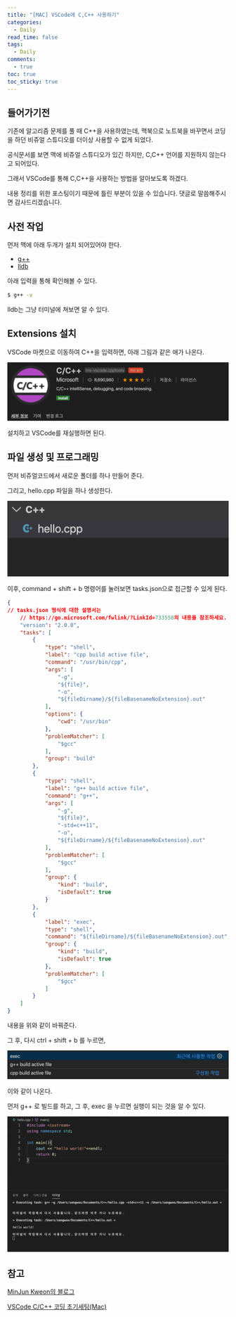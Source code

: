 ```yaml
---
title: "[MAC] VSCode에 C,C++ 사용하기"
categories:
  - Daily
read_time: false
tags:
  - Daily
comments:
  - true
toc: true
toc_sticky: true
---
```

## 들어가기전
기존에 알고리즘 문제를 풀 때 C++을 사용하였는데, 맥북으로 노트북을 바꾸면서 코딩을 하던 비쥬얼 스튜디오를 더이상 사용할 수 없게 되었다.

공식문서를 보면 맥에 비쥬얼 스튜디오가 있긴 하지만, C,C++ 언어를 지원하지 않는다고 되어있다.

그래서 VSCode를 통해 C,C++을 사용하는 방법을 알아보도록 하겠다.

내용 정리를 위한 포스팅이기 때문에 틀린 부분이 있을 수 있습니다. 댓글로 말씀해주시면 감사드리겠습니다.

## 사전 작업

먼저 맥에 아래 두개가 설치 되어있어야 한다.

* [g++](https://zetawiki.com/wiki/GCC,_gcc,_g%2B%2B)
* [lldb](https://ko.wikipedia.org/wiki/LLDB)

아래 입력을 통해 확인해볼 수 있다.

```bash
$ g++ -v
```

lldb는 그냥 터미널에 쳐보면 알 수 있다.

## Extensions 설치

VSCode 마켓으로 이동하여 C++을 입력하면, 아래 그림과 같은 애가 나온다.

![](/assets/img/daily/extensions.png)

설치하고 VSCode를 재실행하면 된다.

## 파일 생성 및 프로그래밍

먼저 비쥬얼코드에서 새로운 폴더를 하나 만들어 준다.

그리고, hello.cpp 파일을 하나 생성한다.

![](/assets/img/daily/filename.png)

이후, command + shift + b 명령어를 눌러보면 tasks.json으로 접근할 수 있게 된다.

```json
{
// tasks.json 형식에 대한 설명서는 
    // https://go.microsoft.com/fwlink/?LinkId=733558의 내용을 참조하세요.
    "version": "2.0.0",
    "tasks": [
        {
            "type": "shell",
            "label": "cpp build active file",
            "command": "/usr/bin/cpp",
            "args": [
                "-g",
                "${file}",
                "-o",
                "${fileDirname}/${fileBasenameNoExtension}.out"
            ],
            "options": {
                "cwd": "/usr/bin"
            },
            "problemMatcher": [
                "$gcc"
            ],
            "group": "build"
        },
        {
            "type": "shell",
            "label": "g++ build active file",
            "command": "g++",
            "args": [
                "-g",
                "${file}",
                "-std=c++11",
                "-o",
                "${fileDirname}/${fileBasenameNoExtension}.out"
            ],
            "problemMatcher": [
                "$gcc"
            ],
            "group": {
                "kind": "build",
                "isDefault": true
            }
        },
        {
            "label": "exec",
            "type": "shell",
            "command": "${fileDirname}/${fileBasenameNoExtension}.out",
            "group": {
                "kind": "build",
                "isDefault": true
            },
            "problemMatcher": [
                "$gcc"
            ]
        }
    ]
}
```

내용을 위와 같이 바꿔준다.

그 후, 다시 ctrl + shift + b 를 누르면, 

![](/assets/img/daily/exec.png)

이와 같이 나온다.

먼저 g++ 로 빌드를 하고, 그 후, exec 을 누르면 실행이 되는 것을 알 수 있다.

![](/assets/img/daily/run.png)

## 참고

[MinJun Kweon의 블로그](https://minz.dev/mac-visual-studio-code-c-c++-build/)

[VSCode C/C++ 코딩 초기세팅(Mac)](https://ldgeao99.tistory.com/203)


